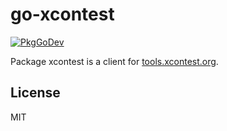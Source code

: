 # go-xcontest

[![PkgGoDev](https://pkg.go.dev/badge/github.com/twpayne/go-xcontest)](https://pkg.go.dev/github.com/twpayne/go-xcontest)

Package xcontest is a client for [tools.xcontest.org](https://tools.xcontest.org/).

## License

MIT